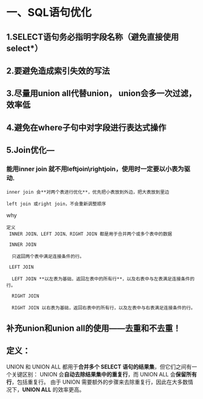 # 一、SQL语句优化
 
 ## 1.SELECT语句务必指明字段名称（避免直接使用select*）
 
 ## 2.要避免造成索引失效的写法
 
 ## 3.尽量用union all代替union， union会多一次过滤，效率低
 
 ## 4.避免在where子句中对字段进行表达式操作
 
 ## 5.Join优化—
 
  ### 能用inner join 就不用leftjoin\rightjoin，使用时一定要**以小表为驱动**.
    
    inner join 会**对两个表进行优化**，优先把小表放到外边，把大表放到里边
    
    left join 或right join，不会重新调整顺序
   
   why
   
    定义
     INNER JOIN、LEFT JOIN、RIGHT JOIN 都是用于合并两个或多个表中的数据
   
     INNER JOIN
   
      只返回两个表中满足连接条件的行。
   
     LEFT JOIN
   
      LEFT JOIN **以左表为基础，返回左表中的所有行**，以及右表中与左表满足连接条件的行。
   
      RIGHT JOIN
   
      RIGHT JOIN 以右表为基础，返回右表中的所有行，以及左表中与右表满足连接条件的行。


## 补充union和union all的使用——去重和不去重！
## 定义：
UNION 和 UNION ALL 都用于**合并多个 SELECT 语句的结果集**，但它们之间有一个关键区别：
UNION 会**自动去除结果集中的重复行**，而 UNION ALL 会**保留所有行**，包括重复行。
由于 UNION 需要额外的步骤来去除重复行，因此在大多数情况下，**UNION ALL** 的效率更高。
